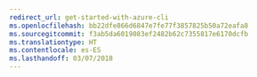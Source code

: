 ```yaml
---
redirect_url: get-started-with-azure-cli
ms.openlocfilehash: bb22dfe866d6847e7fe77f3857825b50a72eafa8
ms.sourcegitcommit: f3ab5da6019083ef2482b62c7355817e6170dcfb
ms.translationtype: HT
ms.contentlocale: es-ES
ms.lasthandoff: 03/07/2018
---
```

